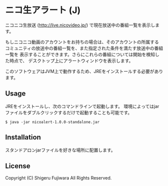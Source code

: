 # ニコ生アラート (J)

ニコニコ生放送 (http://live.nicovideo.jp/) で現在放送中の番組一覧を表示します。

もしニコニコ動画のアカウントをお持ちの場合は、そのアカウントの所属する
コミュニティの放送中の番組一覧を、また指定された条件を満たす放送中の番組一覧を
表示することができます。さらにこれらの番組については開始を検知した時点で、
デスクトップ上にアラートウィンドウを表示します。

このソフトウェアはJVM上で動作するため、JREをインストールする必要があります。

## Usage

JREをインストールし、次のコマンドラインで起動します。
環境によってはjarファイルをダブルクリックするだけで起動することも可能です。

    $ java -jar nicoalert-1.0.0-standalone.jar

## Installation

スタンドアロンjarファイルを好きな場所に配置します。

## License

Copyright (C) Shigeru Fujiwara All Rights Reserved.


